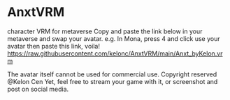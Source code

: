 # AnxtVRM
character VRM for metaverse
Copy and paste the link below in your metaverse and swap your avatar.
e.g. In Mona, press 4 and click use your avatar then paste this link, voila!
https://raw.githubusercontent.com/kelonc/AnxtVRM/main/Anxt_byKelon.vrm

The avatar itself cannot be used for commercial use. Copyright reserved @Kelon Cen
Yet, feel free to stream your game with it, or screenshot and post on social media.
